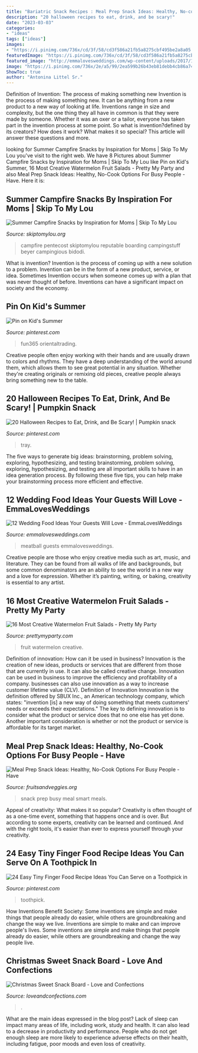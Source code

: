 ```yaml
---
title: "Bariatric Snack Recipes : Meal Prep Snack Ideas: Healthy, No-cook Options For Busy People"
description: "20 halloween recipes to eat, drink, and be scary!"
date: "2023-03-03"
categories:
- "ideas"
tags: ["ideas"]
images:
- "https://i.pinimg.com/736x/cd/3f/58/cd3f586a21fb5a8275cbf495be2a8a05.jpg"
featuredImage: "https://i.pinimg.com/736x/cd/3f/58/cd3f586a21fb5a8275cbf495be2a8a05.jpg"
featured_image: "http://emmalovesweddings.com/wp-content/uploads/2017/12/meatball-wedding-food-ideas.jpg"
image: "https://i.pinimg.com/736x/2e/a5/99/2ea599b26b43eb81debb4cb86a7446f0.jpg"
ShowToc: true
author: "Antonina Littel Sr."
---
```



Definition of Invention: The process of making something new
Invention is the process of making something new. It can be anything from a new product to a new way of looking at life. Inventions range in size and complexity, but the one thing they all have in common is that they were made by someone. Whether it was an oxer or a tailor, everyone has taken part in the invention process at some point. So what is invention?defined by its creators? How does it work? What makes it so special? This article will answer these questions and more.

	

		
looking for Summer Campfire Snacks by Inspiration for Moms | Skip To My Lou you've visit to the right web. We have 8 Pictures about Summer Campfire Snacks by Inspiration for Moms | Skip To My Lou like Pin on Kid&#039;s Summer, 16 Most Creative Watermelon Fruit Salads - Pretty My Party and also Meal Prep Snack Ideas: Healthy, No-Cook Options For Busy People - Have. Here it is:
		
    
## Summer Campfire Snacks By Inspiration For Moms | Skip To My Lou

<img loading=lazy src="https://www.skiptomylou.org/wp-content/uploads/2015/07/Summer-Campfire-Snacks.jpg" onerror="this.onerror=null;this.src='https://tse2.mm.bing.net/th?id=OIP.cdfh5DKx4UfczH2GGEH9aQHaJ4&amp;pid=15.1';" alt="Summer Campfire Snacks by Inspiration for Moms | Skip To My Lou">

_Source: skiptomylou.org_

>campfire pentecost skiptomylou reputable boarding campingstuff beyer campingious bidodi. 

	

What is invention?
Invention is the process of coming up with a new solution to a problem. Invention can be in the form of a new product, service, or idea. Sometimes Invention occurs when someone comes up with a plan that was never thought of before. Inventions can have a significant impact on society and the economy.

    
## Pin On Kid&#039;s Summer

<img loading=lazy src="https://i.pinimg.com/736x/9e/4c/03/9e4c03202ae23c7c583a47ff75072b46.jpg" onerror="this.onerror=null;this.src='https://tse4.mm.bing.net/th?id=OIP.rL3JE95vumAEe11AiXOuwQHaJ3&amp;pid=15.1';" alt="Pin on Kid&#039;s Summer">

_Source: pinterest.com_

>fun365 orientaltrading. 

	

Creative people often enjoy working with their hands and are usually drawn to colors and rhythms. They have a deep understanding of the world around them, which allows them to see great potential in any situation. Whether they're creating originals or remixing old pieces, creative people always bring something new to the table.

    
## 20 Halloween Recipes To Eat, Drink, And Be Scary! | Pumpkin Snack

<img loading=lazy src="https://i.pinimg.com/736x/2e/a5/99/2ea599b26b43eb81debb4cb86a7446f0.jpg" onerror="this.onerror=null;this.src='https://tse2.mm.bing.net/th?id=OIP.A1Ot3d0bZjooMgk7dfB1jwHaLE&amp;pid=15.1';" alt="20 Halloween Recipes to Eat, Drink, and Be Scary! | Pumpkin snack">

_Source: pinterest.com_

>tray. 

	

The five ways to generate big ideas: brainstorming, problem solving, exploring, hypothesizing, and testing
brainstorming, problem solving, exploring, hypothesizing, and testing are all important skills to have in an idea generation process. By following these five tips, you can help make your brainstorming process more efficient and effective.

    
## 12 Wedding Food Ideas Your Guests Will Love - EmmaLovesWeddings

<img loading=lazy src="http://emmalovesweddings.com/wp-content/uploads/2017/12/meatball-wedding-food-ideas.jpg" onerror="this.onerror=null;this.src='https://tse3.mm.bing.net/th?id=OIP.r1BtY6wNmCz1TwDYsT7xYAHaLH&amp;pid=15.1';" alt="12 Wedding Food Ideas Your Guests Will Love - EmmaLovesWeddings">

_Source: emmalovesweddings.com_

>meatball guests emmalovesweddings. 

	

Creative people are those who enjoy creative media such as art, music, and literature. They can be found from all walks of life and backgrounds, but some common denominators are an ability to see the world in a new way and a love for expression. Whether it’s painting, writing, or baking, creativity is essential to any artist.

    
## 16 Most Creative Watermelon Fruit Salads - Pretty My Party

<img loading=lazy src="https://www.prettymyparty.com/wp-content/uploads/2016/06/fd60de6c3c5bdd267a87f3fd987f88b7.jpg" onerror="this.onerror=null;this.src='https://tse1.mm.bing.net/th?id=OIP.MmWDvytd43kcDXbc3jEvsAHaJ4&amp;pid=15.1';" alt="16 Most Creative Watermelon Fruit Salads - Pretty My Party">

_Source: prettymyparty.com_

>fruit watermelon creative. 

	

Definition of innovation: How can it be used in business?
Innovation is the creation of new ideas, products or services that are different from those that are currently in use. It can also be called creative change. Innovation can be used in business to improve the efficiency and profitability of a company. businesses can also use innovation as a way to increase customer lifetime value (CLV). Definition of Innovation
Innovation is the definition offered by SBUX Inc., an American technology company, which states: "invention [is] a new way of doing something that meets customers' needs or exceeds their expectations." The key to defining innovation is to consider what the product or service does that no one else has yet done. Another important consideration is whether or not the product or service is affordable for its target market.

    
## Meal Prep Snack Ideas: Healthy, No-Cook Options For Busy People - Have

<img loading=lazy src="https://fruitsandveggies.org/wp-content/uploads/2020/07/Street-Smart-Nutrition-Snack-Meals-1359x621.jpg" onerror="this.onerror=null;this.src='https://tse2.mm.bing.net/th?id=OIP.dbEd59_FAVUYk0wxMY_aagHaDY&amp;pid=15.1';" alt="Meal Prep Snack Ideas: Healthy, No-Cook Options For Busy People - Have">

_Source: fruitsandveggies.org_

>snack prep busy meal smart meals. 

	

Appeal of creativity: What makes it so popular?
Creativity is often thought of as a one-time event, something that happens once and is over. But according to some experts, creativity can be learned and continued. And with the right tools, it's easier than ever to express yourself through your creativity.

    
## 24 Easy Tiny Finger Food Recipe Ideas You Can Serve On A Toothpick In

<img loading=lazy src="https://i.pinimg.com/736x/cd/3f/58/cd3f586a21fb5a8275cbf495be2a8a05.jpg" onerror="this.onerror=null;this.src='https://tse2.mm.bing.net/th?id=OIP.XPNh-pEcmUNXqqkDOofpJAHaLG&amp;pid=15.1';" alt="24 Easy Tiny Finger Food Recipe Ideas You Can Serve on a Toothpick in">

_Source: pinterest.com_

>toothpick. 

	

How Inventions Benefit Society: Some inventions are simple and make things that people already do easier, while others are groundbreaking and change the way we live.
Inventions are simple to make and can improve people's lives. Some inventions are simple and make things that people already do easier, while others are groundbreaking and change the way people live.

    
## Christmas Sweet Snack Board - Love And Confections

<img loading=lazy src="https://www.loveandconfections.com/wp-content/uploads/2020/12/PM-IMG_5217-christmas-snack-board.jpg" onerror="this.onerror=null;this.src='https://tse4.mm.bing.net/th?id=OIP.CXTnVGztPYTRiuOz3ynXMAHaLH&amp;pid=15.1';" alt="Christmas Sweet Snack Board - Love and Confections">

_Source: loveandconfections.com_

>. 

	

What are the main ideas expressed in the blog post?
Lack of sleep can impact many areas of life, including work, study and health. It can also lead to a decrease in productivity and performance. People who do not get enough sleep are more likely to experience adverse effects on their health, including fatigue, poor moods and even loss of creativity.

